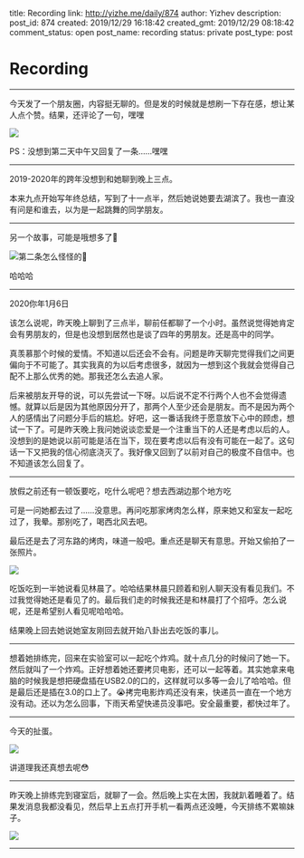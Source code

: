 title: Recording
link: http://yizhe.me/daily/874
author: Yizhev
description: 
post_id: 874
created: 2019/12/29 16:18:42
created_gmt: 2019/12/29 08:18:42
comment_status: open
post_name: recording
status: private
post_type: post

# Recording

* * *

今天发了一个朋友圈，内容挺无聊的。但是发的时候就是想刷一下存在感，想让某人点个赞。结果，还评论了一句，嘿嘿

![](https://yizhe.me/wp-content/uploads/2019/12/朋友圈截图-878x1024.jpg)

PS：没想到第二天中午又回复了一条……嘿嘿

* * *

2019-2020年的跨年没想到和她聊到晚上三点。

本来九点开始写年终总结，写到了十一点半，然后她说她要去湖滨了。我也一直没有问是和谁去，以为是一起跳舞的同学朋友。

* * *

另一个故事，可能是哦想多了🤪

![](https://yizhe.me/wp-content/uploads/2020/01/img_4882-473x1024.jpg)第二条怎么怪怪的🤫

哈哈哈

* * *

2020你年1月6日

该怎么说呢，昨天晚上聊到了三点半，聊前任都聊了一个小时。虽然说觉得她肯定会有男朋友的，但是也没想到居然也是谈了四年的男朋友。还是高中的同学。

真羡慕那个时候的爱情。不知道以后还会不会有。问题是昨天聊完觉得我们之间更偏向于不可能了。其实我真的为以后考虑很多，就因为一想到这个我就会觉得自己配不上那么优秀的她。那我还怎么去追人家。

后来被朋友开导的说，可以先尝试一下呀。以后说不定不行两个人也不会觉得遗憾。就算以后是因为其他原因分开了，那两个人至少还会是朋友。而不是因为两个人的感情出了问题分手后的尴尬。好吧，这一番话我终于愿意放下心中的顾虑，想试一下了。可是昨天晚上我问她说谈恋爱是一个注重当下的人还是考虑以后的人。没想到的是她说以前可能是活在当下，现在要考虑以后有没有可能在一起了。这句话一下又把我的信心彻底浇灭了。我好像又回到了以前对自己的极度不自信中。也不知道该怎么回复了。

* * *

放假之前还有一顿饭要吃，吃什么呢吧？想去西湖边那个地方吃

可是一问她都去过了……没意思。再问吃那家烤肉怎么样，原来她又和室友一起吃过了，我晕。那别吃了，喝西北风去吧。

最后还是去了河东路的烤肉，味道一般吧。重点还是聊天有意思。开始又偷拍了一张照片。

![](https://yizhe.me/wp-content/uploads/2020/01/img_4977-scaled.jpg)

吃饭吃到一半她说看见林晨了。哈哈结果林晨只顾着和别人聊天没有看见我们。不过我觉得她还是看见了的。最后我们走的时候我还是和林晨打了个招呼。怎么说呢，还是希望别人看见呢哈哈哈。

结果晚上回去她说她室友刚回去就开始八卦出去吃饭的事儿。

* * *

想着她排练完，回来在实验室可以一起吃个炸鸡。就十点几分的时候问了她一下。然后就叫了一个炸鸡。正好想着她还要拷贝电影，还可以一起等着。其实她拿来电脑的时候我是想把硬盘插在USB2.0的口的，这样就可以多等一会儿了哈哈哈。但是最后还是插在3.0的口上了。😭拷完电影炸鸡还没有来，快递员一直在一个地方没有动。还以为怎么回事，下雨天希望快递员没事吧。安全最重要，都快过年了。

* * *

今天的扯蛋。

![](https://yizhe.me/wp-content/uploads/2020/01/img_5038-607x1024.jpg)

讲道理我还真想去呢😳

* * *

昨天晚上排练完到寝室后，就聊了一会。然后晚上实在太困，我就趴着睡着了。结果发消息我都没看见，然后早上五点打开手机一看两点还没睡，今天排练不累嘛妹子。

![](https://yizhe.me/wp-content/uploads/2020/01/img_5048-855x1024.jpg)

* * *